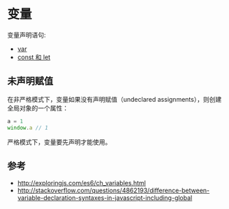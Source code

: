 # 变量

变量声明语句:

- [var](var.md)
- [const 和 let](const-let.md)

## 未声明赋值

在非严格模式下，变量如果没有声明赋值（undeclared assignments），则创建全局对象的一个属性：

```js
a = 1
window.a // 1
```

严格模式下，变量要先声明才能使用。


## 参考

- <http://exploringjs.com/es6/ch_variables.html>
- <http://stackoverflow.com/questions/4862193/difference-between-variable-declaration-syntaxes-in-javascript-including-global>
